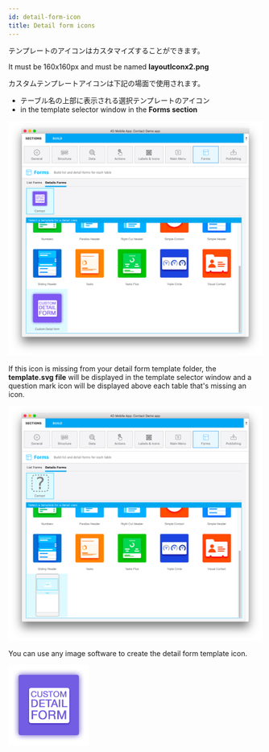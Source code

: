 ```yaml
---
id: detail-form-icon
title: Detail form icons
---
```


テンプレートのアイコンはカスタマイズすることができます。

It must be 160x160px and must be named **layoutIconx2.png**

カスタムテンプレートアイコンは下記の場面で使用されます。

* テーブル名の上部に表示される選択テンプレートのアイコン
* in the template selector window in the **Forms section**

![詳細画面のカスタムテンプレート](img/custom-detailform-template.png)

If this icon is missing from your detail form template folder, the **template.svg file** will be displayed in the template selector window and a question mark icon will be displayed above each table that's missing an icon.

![リストフォームのカスタムテンプレートアイコンが設定されていない](img/missing-detailform-icon-custom-template.png)

You can use any image software to create the detail form template icon.

![リストフォームのカスタムテンプレートアイコン](img/custom-detail-form-icon.png)
